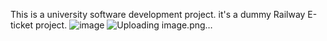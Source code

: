 This is a university software development project. it's a dummy Railway E-ticket project.
![image](https://github.com/user-attachments/assets/6375fe5f-d2f5-485c-9046-c285b15537c6)
![Uploading image.png…]()


